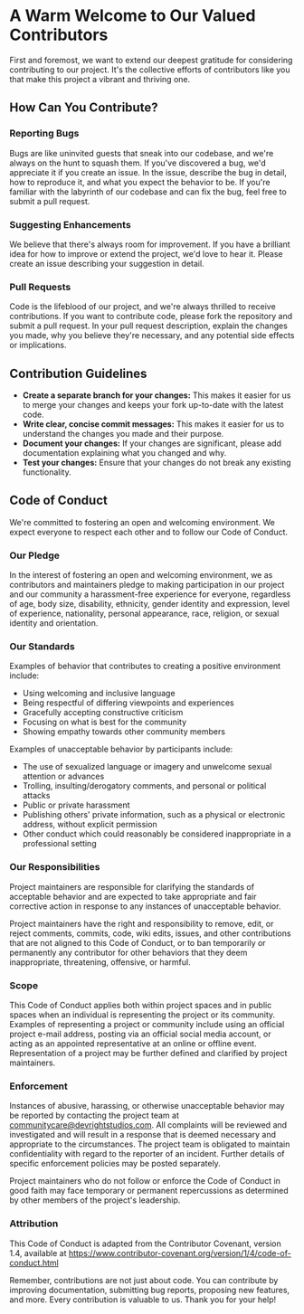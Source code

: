 # A Warm Welcome to Our Valued Contributors

First and foremost, we want to extend our deepest gratitude for considering contributing to our project. It's the collective efforts of contributors like you that make this project a vibrant and thriving one.

## How Can You Contribute?

### Reporting Bugs

Bugs are like uninvited guests that sneak into our codebase, and we're always on the hunt to squash them. If you've discovered a bug, we'd appreciate it if you create an issue. In the issue, describe the bug in detail, how to reproduce it, and what you expect the behavior to be. If you're familiar with the labyrinth of our codebase and can fix the bug, feel free to submit a pull request.

### Suggesting Enhancements

We believe that there's always room for improvement. If you have a brilliant idea for how to improve or extend the project, we'd love to hear it. Please create an issue describing your suggestion in detail.

### Pull Requests

Code is the lifeblood of our project, and we're always thrilled to receive contributions. If you want to contribute code, please fork the repository and submit a pull request. In your pull request description, explain the changes you made, why you believe they're necessary, and any potential side effects or implications.

## Contribution Guidelines

- **Create a separate branch for your changes:** This makes it easier for us to merge your changes and keeps your fork up-to-date with the latest code.
- **Write clear, concise commit messages:** This makes it easier for us to understand the changes you made and their purpose.
- **Document your changes:** If your changes are significant, please add documentation explaining what you changed and why.
- **Test your changes:** Ensure that your changes do not break any existing functionality.

## Code of Conduct

We're committed to fostering an open and welcoming environment. We expect everyone to respect each other and to follow our Code of Conduct.

### Our Pledge

In the interest of fostering an open and welcoming environment, we as contributors and maintainers pledge to making participation in our project and our community a harassment-free experience for everyone, regardless of age, body size, disability, ethnicity, gender identity and expression, level of experience, nationality, personal appearance, race, religion, or sexual identity and orientation.

### Our Standards

Examples of behavior that contributes to creating a positive environment include:

- Using welcoming and inclusive language
- Being respectful of differing viewpoints and experiences
- Gracefully accepting constructive criticism
- Focusing on what is best for the community
- Showing empathy towards other community members

Examples of unacceptable behavior by participants include:

- The use of sexualized language or imagery and unwelcome sexual attention or advances
- Trolling, insulting/derogatory comments, and personal or political attacks
- Public or private harassment
- Publishing others' private information, such as a physical or electronic address, without explicit permission
- Other conduct which could reasonably be considered inappropriate in a professional setting

### Our Responsibilities

Project maintainers are responsible for clarifying the standards of acceptable behavior and are expected to take appropriate and fair corrective action in response to any instances of unacceptable behavior.

Project maintainers have the right and responsibility to remove, edit, or reject comments, commits, code, wiki edits, issues, and other contributions that are not aligned to this Code of Conduct, or to ban temporarily or permanently any contributor for other behaviors that they deem inappropriate, threatening, offensive, or harmful.

### Scope

This Code of Conduct applies both within project spaces and in public spaces when an individual is representing the project or its community. Examples of representing a project or community include using an official project e-mail address, posting via an official social media account, or acting as an appointed representative at an online or offline event. Representation of a project may be further defined and clarified by project maintainers.

### Enforcement

Instances of abusive, harassing, or otherwise unacceptable behavior may be reported by contacting the project team at communitycare@devrightstudios.com. All complaints will be reviewed and investigated and will result in a response that is deemed necessary and appropriate to the circumstances. The project team is obligated to maintain confidentiality with regard to the reporter of an incident. Further details of specific enforcement policies may be posted separately.

Project maintainers who do not follow or enforce the Code of Conduct in good faith may face temporary or permanent repercussions as determined by other members of the project's leadership.

### Attribution

This Code of Conduct is adapted from the Contributor Covenant, version 1.4, available at https://www.contributor-covenant.org/version/1/4/code-of-conduct.html

Remember, contributions are not just about code. You can contribute by improving documentation, submitting bug reports, proposing new features, and more. Every contribution is valuable to us. Thank you for your help!
